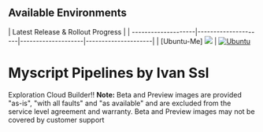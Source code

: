 ## Available Environments
| Latest Release & Rollout Progress |
| --------------------|---------------------|--------------------|---------------------|
| [Ubuntu-Me] [![](https://actionvirtualenvironmentsstatus.azurewebsites.net/api/status?imageName=ubuntu22&badge=1)](https://actionvirtualenvironmentsstatus.azurewebsites.net/api/status?imageName=ubuntu-Me&redirect=1)
| [![Ubuntu](https://github.com/davtool/BoostRunners/actions/workflows/pipe.yml/badge.svg?event=workflow_run)](https://github.com/davtool/BoostRunners/actions/workflows/pipe.yml)

# Myscript Pipelines by Ivan Ssl
Exploration Cloud Builder!!
<b>Note:</b> Beta and Preview images are provided "as-is", "with all faults" and "as available" and are excluded from the service level agreement and warranty. Beta and Preview images may not be covered by customer support


